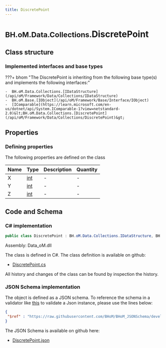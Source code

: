 ```yaml
---
title: DiscretePoint
---
```


# <small>BH.oM.Data.Collections.</small>**DiscretePoint**



## Class structure

### Implemented interfaces and base types

???+ bhom "The DiscretePoint is inheriting from the following base type(s) and implements the following interfaces:"

    -  BH.oM.Data.Collections.[IDataStructure](/api/oM/Framework/Data/Collections/IDataStructure)
    -  BH.oM.Base.[IObject](/api/oM/Framework/Base/Interface/IObject)
    -  [IComparable](https://learn.microsoft.com/en-us/dotnet/api/System.IComparable-1?view=netstandard-2.0)&lt;BH.oM.Data.Collections.[DiscretePoint](/api/oM/Framework/Data/Collections/DiscretePoint)&gt;


## Properties



### Defining properties

The following properties are defined on the class

| Name             | Type             | Description      | Quantity         |
|------------------|------------------|------------------|------------------|
| X | [int](https://learn.microsoft.com/en-us/dotnet/api/System.Int32?view=netstandard-2.0) | - | - |
| Y | [int](https://learn.microsoft.com/en-us/dotnet/api/System.Int32?view=netstandard-2.0) | - | - |
| Z | [int](https://learn.microsoft.com/en-us/dotnet/api/System.Int32?view=netstandard-2.0) | - | - |


## Code and Schema

### C# implementation

``` C# title="C#"
public class DiscretePoint : BH.oM.Data.Collections.IDataStructure, BH.oM.Base.IObject, System.IComparable<BH.oM.Data.Collections.DiscretePoint>
```

Assembly: Data_oM.dll

The class is defined in C#. The class definition is available on github:

- [DiscretePoint.cs](https://github.com/BHoM/BHoM/blob/develop/Data_oM/Collections\DiscretePoint.cs)

All history and changes of the class can be found by inspection the history.
### JSON Schema implementation

The object is defined as a JSON schema. To reference the schema in a validator like [this](https://www.jsonschemavalidator.net/) to validate a Json instance, please use the lines below:

``` json title="JSON Schema"
{
 "$ref" : "https://raw.githubusercontent.com/BHoM/BHoM_JSONSchema/develop/Data_oM/Collections/DiscretePoint.json"
}
```

The JSON Schema is available on github here:

- [DiscretePoint.json](https://github.com/BHoM/BHoM_JSONSchema/blob/develop/Data_oM/Collections/DiscretePoint.json)
